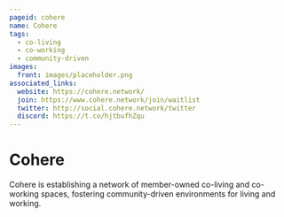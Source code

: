 ```yaml
---
pageid: cohere
name: Cohere
tags:
  - co-living
  - co-working
  - community-driven
images:
  front: images/placeholder.png
associated_links:
  website: https://cohere.network/
  join: https://www.cohere.network/join/waitlist
  twitter: http://social.cohere.network/twitter
  discord: https://t.co/hjtbufhZqu
---
```


# Cohere

Cohere is establishing a network of member-owned co-living and co-working spaces, fostering community-driven environments for living and working.
